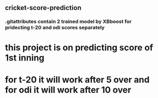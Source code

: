 ## cricket-score-prediction
### .gitattributes contain 2 trained model by XBboost for pridecting t-20 and odi scores separately

# this project is on predicting score of 1st inning 
# for t-20 it will work after 5 over and for odi it will work after 10 over
